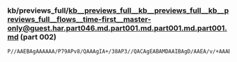 ### kb/previews_full/kb__previews_full__kb__previews_full__kb__previews_full__flows__time-first__master-only@guest.har.part046.md.part001.md.part001.md.part001.md (part 002)

```md
P//AAEBAgAAAAAA/P79APv8/QAAAgIA+/38AP3//QACAgEABAMDAAIBAgD/AAEA/v/+AAABAAABAgIA/v//AAEAAQAAAQAA/v//AP7//wAAAQEAAQIBAAMCAwABAQEAAQEBAAEBAQABAQEA/v3/AAAB
```

```
